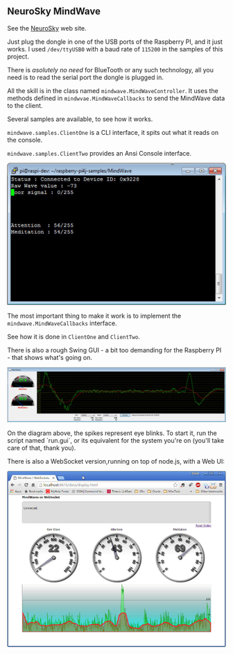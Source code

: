 ## NeuroSky MindWave
See the [NeuroSky](http://neurosky.com/) web site.

Just plug the dongle in one of the USB ports of the Raspberry PI, and it just works. I used `/dev/ttyUSB0` with a
baud rate of `115200` in the samples of this project.

There is _asolutely no need_ for BlueTooth or any such technology, all you need is to read the serial port the
dongle is
plugged in.

All the skill is in the class named `mindwave.MindWaveController`. It uses the methods defined
in `mindwvae.MindWaveCallbacks` to send the MindWave data to the client.

Several samples are available, to see how it works.

`mindwave.samples.ClientOne` is a CLI interface, it spits out what it reads on the console.

`mindwave.samples.ClientTwo` provides an Ansi Console interface.

<p align="center">
  <img src="mw.jpg">
</p>

The most important thing to make it work is to implement the `mindwave.MindWaveCallbacks` interface.

See how it is done in `ClientOne` and `ClientTwo`.

There is also a rough Swing GUI - a bit too demanding for the Raspberry PI - that shows what's going on.
<p align="center">
  <img src="blink.jpg">
</p>
On the diagram above, the spikes represent eye blinks.
To start it, run the script named `run.gui`, or its equivalent for the system you're on (you'll take care of that,
thank you).

There is also a WebSocket version,running on top of node.js, with a Web UI:
<p align="center">
  <img src="ws.jpg">
</p>
